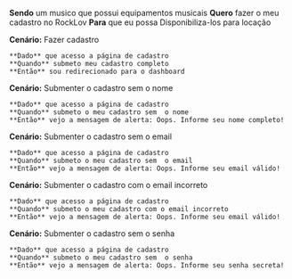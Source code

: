 **Sendo** um musico que possui equipamentos musicais
**Quero** fazer o meu cadastro no RockLov
**Para** que eu possa Disponibiliza-los para locação

**Cenário:** Fazer cadastro   

    **Dado** que acesso a página de cadastro
    **Quando** submeto meu cadastro completo
    **Então** sou redirecionado para o dashboard

**Cenário:** Submenter o cadastro sem o nome 

    **Dado** que acesso a página de cadastro
    **Quando** submeto o meu cadastro sem  o nome
    **Então** vejo a mensagem de alerta: Oops. Informe seu nome completo!


**Cenário:** Submenter o cadastro sem o email 

    **Dado** que acesso a página de cadastro
    **Quando** submeto o meu cadastro sem  o email
    **Então** vejo a mensagem de alerta: Oops. Informe seu email válido!


**Cenário:** Submenter o cadastro com o email incorreto

    **Dado** que acesso a página de cadastro
    **Quando** submeto o meu cadastro com o email incorreto
    **Então** vejo a mensagem de alerta: Oops. Informe seu email válido!


**Cenário:** Submenter o cadastro sem o senha 

    **Dado** que acesso a página de cadastro
    **Quando** submeto o meu cadastro sem  o senha
    **Então** vejo a mensagem de alerta: Oops. Informe seu senha secreta!

